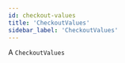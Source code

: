 ```yaml
---
id: checkout-values
title: 'CheckoutValues'
sidebar_label: 'CheckoutValues'
---
```


A `CheckoutValues`
